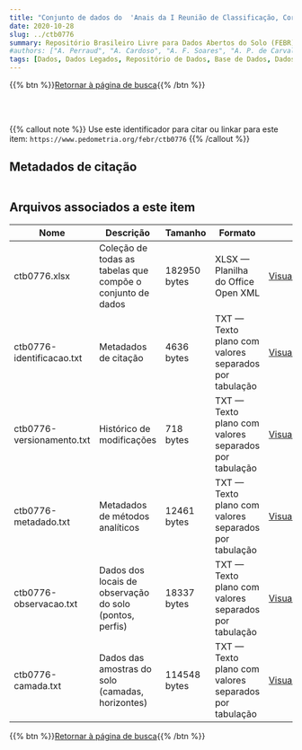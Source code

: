 ```yaml
---
title: "Conjunto de dados do  'Anais da I Reunião de Classificação, Correlação de Solos e Interpretação de Aptidão Agrícola de solos. '"
date: 2020-10-28
slug: ../ctb0776
summary: Repositório Brasileiro Livre para Dados Abertos do Solo (FEBR) | A febre dos dados de solo no Brasil
#authors: ["A. Perraud", "A. Cardoso", "A. F. Soares", "A. P. de Carvalho", "A. M. L. Neptune", "A. A. A. Uberti", "A. C. Leão", "A. M. P. Filho", "A. R. Filho", "A. D. Cavedon", "A. M. R. da Costa", "B. N. R. da Silva", "C. Nobrega", "C. O. da Silveira", "D. N. Lopes", "D. A. de Souza", "D. P. Hochmüler", "D. P. Santana", "D. Yamasaki", "D. P. Ramos", "E. P. Mothci", "E. Klamt", "F. B. R. e Silva", "F. G. de Freitas", "F. Palmieri", "F. R. B. Leite", "G. B. de Medeiros", "G. Ranzani", "H. Averbeck", "H. F. R. Melo", "H. G. dos Santos", "I. A. Gomes", "I. F. Lepsch", "J. A. de Souza", "J. Macedo", "J. A. M do Amaral", "J. B. de Oliveira", "J. M. L. da Silva", "J. S. Martins", "J. Cecílio", "J. O. I. Larach", "J. L. I. Demattê", "J. S. Rosatelli", "K. P. Wittern", "L. P. Ribeiro", "L. B. de Oliveira", "L. A. Panoso", "M. N. Camargo", "M. Resende", "M. A. D. Azolin", "M. C. L. dos Santos", "N. J. T. Bloomfield", "N. Brugos", "P. C. F. Gomes", "P. K. T. Jacomine", "P. R. S. Correa", "P. F. Godo", "P. J. Fasolo", "P. L. Donzelli", "R. C. de Lemos", "R. S. Rego", "R. D. dos Santos", "R. A. Formiga", "R. O. Sanchez", "R. N. Peres", "T. E. Rodrigues", "V. de Oliveira", "W. Mendes", "W. O. Barreto", "Z. P. Amaral."]
tags: [Dados, Dados Legados, Repositório de Dados, Base de Dados, Dados Abertos]
---
```


<style>
div.alert > div {
    font-size: 0.8rem;
}
</style>

{{% btn %}}<a href="/febr/buscar/">Retornar à página de busca</a>{{% /btn %}}

<br>
<br>

{{% callout note %}}
Use este identificador para citar ou linkar para este item: `https://www.pedometria.org/febr/ctb0776`
{{% /callout %}}

## Metadados de citação

<table>
<!-- Fonte: https://gist.github.com/jfreels/6814721 -->
<script src="https://d3js.org/d3.v3.min.js" charset="utf-8"></script>
<script type='text/javascript' src='/febr/buscar/script.js'></script>
<script type='text/javascript'>
  d3.tsv('ctb0776-identificacao.txt',function (data) {
    var columns = ['campo', 'valor']
    tabulate(data, columns)
  })
</script>
</table>

## Arquivos associados a este item

<table style="width:100%">
  <thead>
    <tr>
      <th>Nome</th>
      <th>Descrição</th>
      <th>Tamanho</th>
      <th>Formato</th>
      <th></th>
    </tr>
  </thead>
  <tbody>
    <tr>
      <td>ctb0776.xlsx</td>
      <td>Coleção de todas as tabelas que compõe o conjunto de dados</td>
      <td>182950 bytes</td>
      <td>XLSX — Planilha do Office Open XML</td>
      <td><a href="https://cloud.utfpr.edu.br/index.php/s/Df6dhfzYJ1DDeso/download?path=%2Fctb0776&files=ctb0776.xlsx" class="btn btn-primary btn-block" role="button">Visualizar/Abrir</a></td>
    </tr>
    <tr>
      <td>ctb0776-identificacao.txt</td>
      <td>Metadados de citação</td>
      <td>4636 bytes</td>
      <td>TXT — Texto plano com valores separados por tabulação</td>
      <td><a href="https://cloud.utfpr.edu.br/index.php/s/Df6dhfzYJ1DDeso/download?path=%2Fctb0776&files=ctb0776-identificacao.txt" class="btn btn-primary btn-block" role="button">Visualizar/Abrir</a></td>
    </tr>
    <tr>
      <td>ctb0776-versionamento.txt</td>
      <td>Histórico de modificações</td>
      <td>718 bytes</td>
      <td>TXT — Texto plano com valores separados por tabulação</td>
      <td><a href="https://cloud.utfpr.edu.br/index.php/s/Df6dhfzYJ1DDeso/download?path=%2Fctb0776&files=ctb0776-versionamento.txt" class="btn btn-primary btn-block" role="button">Visualizar/Abrir</a></td>
    </tr>
    <tr>
      <td>ctb0776-metadado.txt</td>
      <td>Metadados de métodos analíticos</td>
      <td>12461 bytes</td>
      <td>TXT — Texto plano com valores separados por tabulação</td>
      <td><a href="https://cloud.utfpr.edu.br/index.php/s/Df6dhfzYJ1DDeso/download?path=%2Fctb0776&files=ctb0776-metadado.txt" class="btn btn-primary btn-block" role="button">Visualizar/Abrir</a></td>
    </tr>
    <tr>
      <td>ctb0776-observacao.txt</td>
      <td>Dados dos locais de observação do solo (pontos, perfis)</td>
      <td>18337 bytes</td>
      <td>TXT — Texto plano com valores separados por tabulação</td>
      <td><a href="https://cloud.utfpr.edu.br/index.php/s/Df6dhfzYJ1DDeso/download?path=%2Fctb0776&files=ctb0776-observacao.txt" class="btn btn-primary btn-block" role="button">Visualizar/Abrir</a></td>
    </tr>
    <tr>
      <td>ctb0776-camada.txt</td>
      <td>Dados das amostras do solo (camadas, horizontes)</td>
      <td>114548 bytes</td>
      <td>TXT — Texto plano com valores separados por tabulação</td>
      <td><a href="https://cloud.utfpr.edu.br/index.php/s/Df6dhfzYJ1DDeso/download?path=%2Fctb0776&files=ctb0776-camada.txt" class="btn btn-primary btn-block" role="button">Visualizar/Abrir</a></td>
    </tr>
  </tbody>
</table>

{{% btn %}}<a href="/febr/buscar/">Retornar à página de busca</a>{{% /btn %}}
